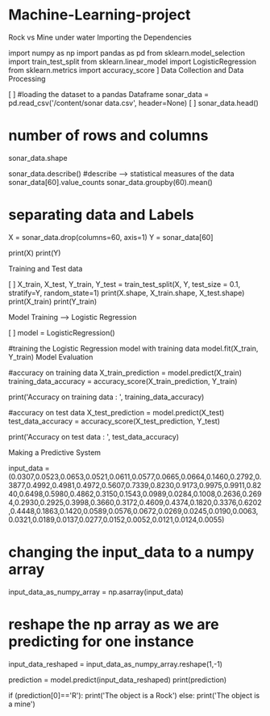 # Machine-Learning-project
Rock vs Mine under water
Importing the Dependencies

import numpy as np
import pandas as pd
from sklearn.model_selection import train_test_split
from sklearn.linear_model import LogisticRegression
from sklearn.metrics import accuracy_score
]
Data Collection and Data Processing

[ ]
#loading the dataset to a pandas Dataframe
sonar_data = pd.read_csv('/content/sonar data.csv', header=None)
[ ]
sonar_data.head()
 
# number of rows and columns
sonar_data.shape

 sonar_data.describe()  #describe --> statistical measures of the data
 sonar_data[60].value_counts
 sonar_data.groupby(60).mean()

 # separating data and Labels
X = sonar_data.drop(columns=60, axis=1)
Y = sonar_data[60]

print(X)
print(Y)

Training and Test data

[ ]
X_train, X_test, Y_train, Y_test = train_test_split(X, Y, test_size = 0.1, stratify=Y, random_state=1)
print(X.shape, X_train.shape, X_test.shape)
print(X_train)
print(Y_train)

Model Training --> Logistic Regression

[ ]
model = LogisticRegression()

#training the Logistic Regression model with training data
model.fit(X_train, Y_train)
Model Evaluation

#accuracy on training data
X_train_prediction = model.predict(X_train)
training_data_accuracy = accuracy_score(X_train_prediction, Y_train) 

print('Accuracy on training data : ', training_data_accuracy)

#accuracy on test data
X_test_prediction = model.predict(X_test)
test_data_accuracy = accuracy_score(X_test_prediction, Y_test) 

print('Accuracy on test data : ', test_data_accuracy)

Making a Predictive System

input_data = (0.0307,0.0523,0.0653,0.0521,0.0611,0.0577,0.0665,0.0664,0.1460,0.2792,0.3877,0.4992,0.4981,0.4972,0.5607,0.7339,0.8230,0.9173,0.9975,0.9911,0.8240,0.6498,0.5980,0.4862,0.3150,0.1543,0.0989,0.0284,0.1008,0.2636,0.2694,0.2930,0.2925,0.3998,0.3660,0.3172,0.4609,0.4374,0.1820,0.3376,0.6202,0.4448,0.1863,0.1420,0.0589,0.0576,0.0672,0.0269,0.0245,0.0190,0.0063,0.0321,0.0189,0.0137,0.0277,0.0152,0.0052,0.0121,0.0124,0.0055)

# changing the input_data to a numpy array
input_data_as_numpy_array = np.asarray(input_data)

# reshape the np array as we are predicting for one instance
input_data_reshaped = input_data_as_numpy_array.reshape(1,-1)

prediction = model.predict(input_data_reshaped)
print(prediction)

if (prediction[0]=='R'):
  print('The object is a Rock')
else:
  print('The object is a mine')




